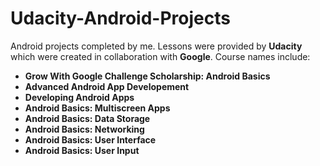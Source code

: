 # Udacity-Android-Projects
Android projects completed by me. Lessons were provided by **Udacity** which were created in collaboration with **Google**. Course names include:
  - **Grow With Google Challenge Scholarship: Android Basics**
  - **Advanced Android App Developement**
  - **Developing Android Apps**
  - **Android Basics: Multiscreen Apps**
  - **Android Basics: Data Storage**
  - **Android Basics: Networking**
  - **Android Basics: User Interface**
  - **Android Basics: User Input**
